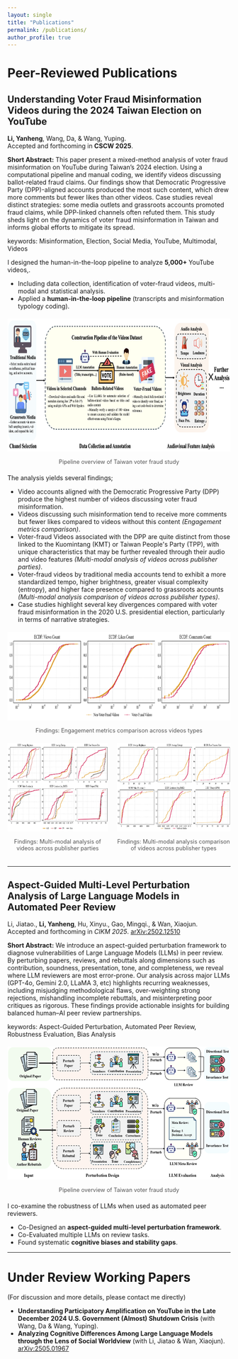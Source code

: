 ```yaml
---
layout: single
title: "Publications"
permalink: /publications/
author_profile: true
---
```


# Peer-Reviewed Publications

## Understanding Voter Fraud Misinformation Videos during the 2024 Taiwan Election on YouTube
**Li, Yanheng**, Wang, Da, & Wang, Yuping.  
Accepted and forthcoming in **CSCW 2025**.

**Short Abstract:** 
This paper present a mixed-method analysis of voter fraud misinformation on YouTube during Taiwan’s 2024 election. Using a computational pipeline and manual coding, we identify videos discussing ballot-related fraud claims. Our findings show that Democratic Progressive Party (DPP)-aligned accounts produced the most such content, which drew more comments but fewer likes than other videos. Case studies reveal distinct strategies: some media outlets and grassroots accounts promoted fraud claims, while DPP-linked channels often refuted them. This study sheds light on the dynamics of voter fraud misinformation in Taiwan and informs global efforts to mitigate its spread.

keywords:
Misinformation, Election, Social Media, YouTube, Multimodal, Videos

I designed the human-in-the-loop pipeline to analyze **5,000+** YouTube videos,.
- Including data collection, identification of voter-fraud videos, multi-modal and statistical analysis.
- Applied a **human-in-the-loop pipeline** (transcripts and misinformation typology coding).  

<div style="text-align:center; margin: 20px 0;">
  <img src="/images/pub_figures/taiwan/taiwan_workflow.png" 
       alt="Pipeline overview" 
       style="max-width:100%; height:300px;"/>
  <p style="font-size:0.9em; color:#555;">Pipeline overview of Taiwan voter fraud study</p>
</div>

The analysis yields several findings;
- Video accounts aligned with the Democratic Progressive Party (DPP) produce the highest number of videos discussing voter fraud misinformation.
- Videos discussing such misinformation tend to receive more comments but fewer likes compared to videos without this content _(Engagement metrics comparison)_.
- Voter-fraud Videos associated with the DPP are quite distinct from those linked to the Kuomintang (KMT) or Taiwan People's Party (TPP), with unique characteristics that may be further revealed through their audio and video features _(Multi-modal analysis of videos across publisher parties)_.
- Voter-fraud videos by traditional media accounts tend to exhibit a more standardized tempo, higher brightness, greater visual complexity (entropy), and higher face presence compared to grassroots accounts _(Multi-modal analysis comparison of videos across publisher types)_.
- Case studies highlight several key divergences compared with voter fraud misinformation in the 2020 U.S. presidential election, particularly in terms of narrative strategies.
<div style="text-align:center; margin: 20px 0;">
  <img src="/images/pub_figures/taiwan/RQ2ecdf.png" 
       alt="Findings figure 1" 
       style="max-width:100%; height:200px;"/>
  <p style="font-size:0.9em; color:#555;">Findings: Engagement metrics comparison across videos types</p>
</div>

<div style="display: flex; justify-content: center; gap: 20px; margin: 20px 0;">
  <div style="text-align:center;">
    <img src="/images/pub_figures/taiwan/RQ3A_ecdf.png" 
         alt="Findings figure 2" 
         style="max-width:100%; height:200px;"/>
    <p style="font-size:0.9em; color:#555;">Findings: Multi-modal analysis of videos across publisher parties</p>
  </div>

  <div style="text-align:center;">
    <img src="/images/pub_figures/taiwan/RQ3B_ecdf.png" 
         alt="Findings figure 3" 
         style="max-width:100%; height:200px;"/>
    <p style="font-size:0.9em; color:#555;">Findings: Multi-modal analysis comparison of videos across publisher types</p>
  </div>
</div>





---

## Aspect-Guided Multi-Level Perturbation Analysis of Large Language Models in Automated Peer Review
Li, Jiatao., **Li, Yanheng**, Hu, Xinyu., Gao, Mingqi., & Wan, Xiaojun.  
Accepted and forthcoming in *CIKM 2025*. [arXiv:2502.12510](https://arxiv.org/abs/2502.12510)


**Short Abstract:** 
We introduce an aspect-guided perturbation framework to diagnose vulnerabilities of Large Language Models (LLMs) in peer review. By perturbing papers, reviews, and rebuttals along dimensions such as contribution, soundness, presentation, tone, and completeness, we reveal where LLM reviewers are most error-prone. Our analysis across major LLMs (GPT-4o, Gemini 2.0, LLaMA 3, etc) highlights recurring weaknesses, including misjudging methodological flaws, over-weighting strong rejections, mishandling incomplete rebuttals, and misinterpreting poor critiques as rigorous. These findings provide actionable insights for building balanced human–AI peer review partnerships.


keywords:
Aspect-Guided Perturbation, Automated Peer Review, Robustness Evaluation, Bias Analysis

<div style="text-align:center; margin: 20px 0;">
  <img src="/images/pub_figures/ai_review/ai_review_pipeline.png" 
       alt="Pipeline overview" 
       style="max-width:100%; height:300px;"/>
  <p style="font-size:0.9em; color:#555;">Pipeline overview of Taiwan voter fraud study</p>
</div>

<!-- <div style="text-align:center; margin: 20px 0;">
  <img src="pub_figures/ai_review/PerturbationAspect.drawio.png" 
       alt="Findings figure 1" 
       style="max-width:100%; height:300px;"/>
  <p style="font-size:0.9em; color:#555;">Findings: distribution of voter fraud misinformation videos</p>
</div> -->

<!-- <div style="text-align:center; margin: 20px 0;">
  <img src="/images/pub_figures/ai_review/acc_rate.png" 
       alt="Findings figure 2" 
       style="max-width:100%; height:200px;"/>
  <p style="font-size:0.9em; color:#555;">Findings: ECDF comparison across categories</p>
</div> -->

I co-examine the robustness of LLMs when used as automated peer reviewers.  
- Co-Designed an **aspect-guided multi-level perturbation framework**.  
- Co-Evaluated multiple LLMs on review tasks.  
- Found systematic **cognitive biases and stability gaps**.  

---

# Under Review Working Papers
(For discussion and more details, please contact me directly)
- **Understanding Participatory Amplification on YouTube in the Late December 2024 U.S. Government (Almost) Shutdown Crisis** (with Wang, Da & Wang, Yuping).  
- **Analyzing Cognitive Differences Among Large Language Models through the Lens of Social Worldview** (with Li, Jiatao & Wan, Xiaojun). [arXiv:2505.01967](https://arxiv.org/abs/2505.01967)